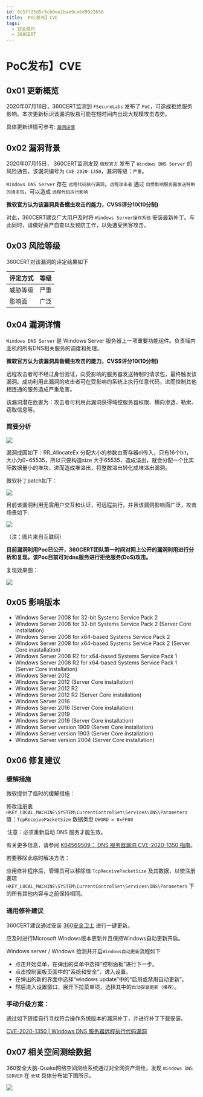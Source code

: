 ```yaml
---
id: 9c5f725d5c9cb0ea1bae9ca6d9922656
title:  PoC发布】CVE
tags: 
  - 安全资讯
  - 360CERT
---
```


#  PoC发布】CVE

0x01 更新概览
---------


2020年07月16日，360CERT监测到 `FSecureLabs` 发布了 `PoC`，可造成拒绝服务影响。本次更新标识该漏洞极易可能在短时间内出现大规模攻击态势。


具体更新详情可参考: [`漏洞详情`](#0x04-)


0x02 漏洞背景
---------


2020年07月15日， 360CERT监测发现 `微软官方` 发布了 `Windows DNS Server` 的风险通告，该漏洞编号为 `CVE-2020-1350`，漏洞等级：`严重`。


`Windows DNS Server` 存在 `远程代码执行漏洞`，`远程攻击者` 通过 `向受影响服务器发送特制的请求包`，可以造成 `远程代码执行影响`


**微软官方认为该漏洞具备蠕虫攻击的能力，CVSS评分10(10分制)**


对此，360CERT建议广大用户及时将 `Windows Server操作系统` 安装最新补丁。与此同时，请做好资产自查以及预防工作，以免遭受黑客攻击。


0x03 风险等级
---------


360CERT对该漏洞的评定结果如下




| 评定方式 | 等级 |
| --- | --- |
| 威胁等级 | 严重 |
| 影响面 | 广泛 |


0x04 漏洞详情
---------


`Windows DNS Server` 是 Windows Server 服务器上一项重要功能组件。负责域内主机的所有DNS相关服务的调度和处理。


**微软官方认为该漏洞具备蠕虫攻击的能力，CVSS评分10(10分制)**


远程攻击者可不经过身份验证，向受影响的服务器发送特制的请求包，最终触发该漏洞。成功利用此漏洞的攻击者可在受影响的系统上执行任意代码，进而控制其他相连通的服务造成严重危害。


该漏洞潜在危害为：攻击者可利用此漏洞获得域控服务器权限、横向渗透、勒索、窃取信息等。


### 简要分析


![](https://p403.ssl.qhimgs4.com/t0121bd1344ae4626dc.png)


漏洞成因如下：RR\_AllocateEx 分配大小的参数由寄存器di传入，只有16个bit，大小为0~65535，所以只要构造size 大于65535，造成溢出，就会分配一个比实际数据量小的堆块，进而造成堆溢出，将整数溢出转化成堆溢出漏洞。


微软补丁patch如下：


![](https://p403.ssl.qhimgs4.com/t014cc690b6ca3450d2.png)


目前该漏洞利用无需用户交互和认证，可远程执行，并且该漏洞影响面广泛，攻击场景如下:


![](https://p403.ssl.qhimgs4.com/t010438731ed48beb35.png)


（注：图片来自互联网）


**目前漏洞利用Poc已公开，360CERT团队第一时间对网上公开的漏洞利用进行分析和复现，该Poc目前可对dns服务进行拒绝服务(DoS)攻击。**


复现效果图：


![](https://p403.ssl.qhimgs4.com/t0149c1a6478a86e339.png)


0x05 影响版本
---------


* Windows Server 2008 for 32-bit Systems Service Pack 2
* Windows Server 2008 for 32-bit Systems Service Pack 2 (Server Core installation)
* Windows Server 2008 for x64-based Systems Service Pack 2
* Windows Server 2008 for x64-based Systems Service Pack 2 (Server Core inastallation)
* Windows Server 2008 R2 for x64-based Systems Service Pack 1
* Windows Server 2008 R2 for x64-based Systems Service Pack 1 (Server Core installation)
* Windows Server 2012
* Windows Server 2012 (Server Core installation)
* Windows Server 2012 R2
* Windows Server 2012 R2 (Server Core installation)
* Windows Server 2016
* Windows Server 2016 (Server Core installation)
* Windows Server 2019
* Windows Server 2019 (Server Core installation)
* Windows Server version 1909 (Server Core installation)
* Windows Server version 1903 (Server Core installation)
* Windows Server version 2004 (Server Core installation)


0x06 修复建议
---------


### 缓解措施


微软提供了临时的缓解措施：


修改注册表 `HKEY_LOCAL_MACHINE\SYSTEM\CurrentControlSet\Services\DNS\Parameters` 值：`TcpReceivePacketSize` 数据类型 `DWORD = 0xFF00`


 注意：必须重新启动 DNS 服务才能生效。


有关更多信息，请参阅 [KB4569509： DNS 服务器漏洞 CVE-2020-1350 指南](https://support.microsoft.com/zh-cn/help/4569509/windows-dns-server-remote-code-execution-vulnerability)。


若要移除此临时解决方法：


应用修补程序后，管理员可以移除值 `TcpReceivePacketSize` 及其数据，以使注册表项 `HKEY_LOCAL_MACHINE\SYSTEM\CurrentControlSet\Services\DNS\Parameters` 下的所有其他内容与之前保持相同。


### 通用修补建议


360CERT建议通过安装 [360安全卫士](http://weishi.360.cn) 进行一键更新。


应及时进行Microsoft Windows版本更新并且保持Windows自动更新开启。


Windows server / Windows 检测并开启`Windows自动更新`流程如下


* 点击开始菜单，在弹出的菜单中选择“控制面板”进行下一步。
* 点击控制面板页面中的“系统和安全”，进入设置。
* 在弹出的新的界面中选择“windows update”中的“启用或禁用自动更新”。
* 然后进入设置窗口，展开下拉菜单项，选择其中的`自动安装更新（推荐）`。


### 手动升级方案：


通过如下链接自行寻找符合操作系统版本的漏洞补丁，并进行补丁下载安装。


[CVE-2020-1350 | Windows DNS 服务器远程执行代码漏洞](https://portal.msrc.microsoft.com/zh-CN/security-guidance/advisory/CVE-2020-1350)


0x07 相关空间测绘数据
-------------


360安全大脑-Quake网络空间测绘系统通过对全网资产测绘，发现 `Windows DNS SERVER` 在 `全球` 具体分布如下图所示。


![](https://p403.ssl.qhimgs4.com/t0126aad69ee3fcace0.png)


